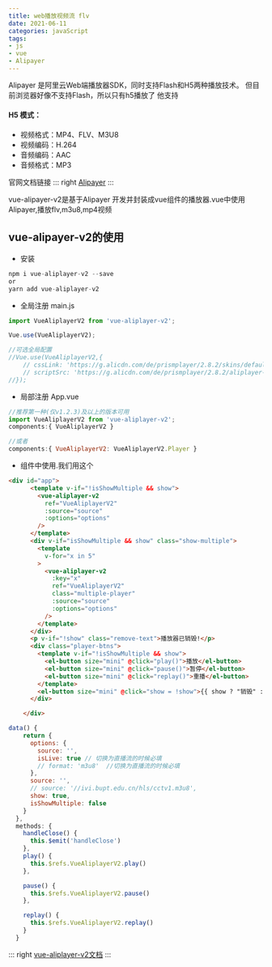 ```yaml
---
title: web播放视频流 flv
date: 2021-06-11
categories: javaScript
tags:
- js
- vue
- Alipayer
---
```

Alipayer 是阿里云Web端播放器SDK，同时支持Flash和H5两种播放技术。
但目前浏览器好像不支持Flash，所以只有h5播放了
他支持
#### H5 模式：
- 视频格式：MP4、FLV、M3U8
- 视频编码：H.264
- 音频编码：AAC
- 音频格式：MP3

官网文档链接
::: right
[Alipayer](https://help.aliyun.com/document_detail/125570.html)
:::

vue-alipayer-v2是基于Alipayer 开发并封装成vue组件的播放器.vue中使用Alipayer,播放flv,m3u8,mp4视频

## vue-alipayer-v2的使用

- 安装

```js
npm i vue-aliplayer-v2 --save
or
yarn add vue-aliplayer-v2
```
- 全局注册 main.js

```js
import VueAliplayerV2 from 'vue-aliplayer-v2';

Vue.use(VueAliplayerV2);

//可选全局配置
//Vue.use(VueAliplayerV2,{
    // cssLink: 'https://g.alicdn.com/de/prismplayer/2.8.2/skins/default/aliplayer-min.css',
    // scriptSrc: 'https://g.alicdn.com/de/prismplayer/2.8.2/aliplayer-min.js'
//});
```

- 局部注册 App.vue

```js
//推荐第一种(仅v1.2.3)及以上的版本可用
import VueAliplayerV2 from 'vue-aliplayer-v2';
components:{ VueAliplayerV2 }

//或者 
components:{ VueAliplayerV2: VueAliplayerV2.Player }
```
- 组件中使用.我们用这个

```html
<div id="app">
      <template v-if="!isShowMultiple && show">
        <vue-aliplayer-v2
          ref="VueAliplayerV2"
          :source="source"
          :options="options"
        />
      </template>
      <div v-if="isShowMultiple && show" class="show-multiple">
        <template
          v-for="x in 5"
        >
          <vue-aliplayer-v2
            :key="x"
            ref="VueAliplayerV2"
            class="multiple-player"
            :source="source"
            :options="options"
          />
        </template>
      </div>
      <p v-if="!show" class="remove-text">播放器已销毁!</p>
      <div class="player-btns">
        <template v-if="!isShowMultiple && show">
          <el-button size="mini" @click="play()">播放</el-button>
          <el-button size="mini" @click="pause()">暂停</el-button>
          <el-button size="mini" @click="replay()">重播</el-button>
        </template>
        <el-button size="mini" @click="show = !show">{{ show ? "销毁" : "重载" }}</el-button>
      </div>

    </div>
```
```js
data() {
    return {
      options: {
        source: '',
        isLive: true // 切换为直播流的时候必填
        // format: 'm3u8'  //切换为直播流的时候必填
      },
      source: '',
      // source: '//ivi.bupt.edu.cn/hls/cctv1.m3u8',
      show: true,
      isShowMultiple: false
    }
  },
  methods: {
    handleClose() {
      this.$emit('handleClose')
    },
    play() {
      this.$refs.VueAliplayerV2.play()
    },

    pause() {
      this.$refs.VueAliplayerV2.pause()
    },

    replay() {
      this.$refs.VueAliplayerV2.replay()
    }
  }
  ```



::: right
[vue-aliplayer-v2文档](https://www.npmjs.com/package/vue-aliplayer-v2)
:::